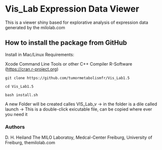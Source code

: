 # Vis_Lab Expression Data Viewer


This is a viewer shiny based for explorative analysis of expression data generated by the milolab.com



## How to install the package from GitHub

Install in Mac/Linux
Requirements: 

Xcode Command Line Tools or other C++ Compiler
R-Software (https://cran.r-project.org)

```
git clone https://github.com/tumormetabolismfr/Vis_Lab1.5

cd Vis_Lab1.5

bash install.sh

```
A new Folder will be created calles VIS_Lab_v
-> in the folder is a dile called launch
-> This is a double-click exicutable file, can be copied where ever you need it





### Authors

D. H. Heiland  The MILO Laboratoy, Medcal-Center Freiburg, University of Freiburg, themilolab.com
